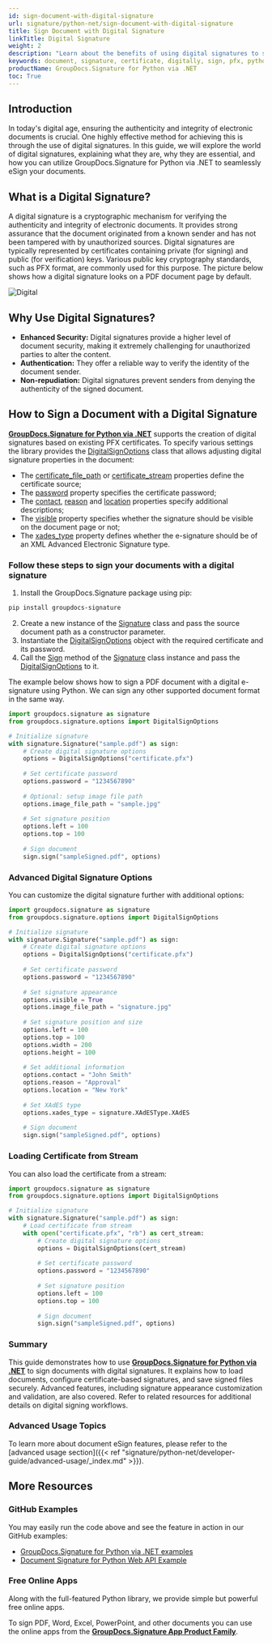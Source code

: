 ```yaml
---
id: sign-document-with-digital-signature
url: signature/python-net/sign-document-with-digital-signature
title: Sign Document with Digital Signature
linkTitle: Digital Signature
weight: 2
description: "Learn about the benefits of using digital signatures to sign documents securely. Discover how to add programmatically digital signatures in Python with step-by-step instructions."
keywords: document, signature, certificate, digitally, sign, pfx, python, python digital signature
productName: GroupDocs.Signature for Python via .NET
toc: True
---
```


## Introduction

In today's digital age, ensuring the authenticity and integrity of electronic documents is crucial. One highly effective method for achieving this is through the use of digital signatures. In this guide, we will explore the world of digital signatures, explaining what they are, why they are essential, and how you can utilize GroupDocs.Signature for Python via .NET to seamlessly eSign your documents.

## What is a Digital Signature?

A digital signature is a cryptographic mechanism for verifying the authenticity and integrity of electronic documents. It provides strong assurance that the document originated from a known sender and has not been tampered with by unauthorized sources. Digital signatures are typically represented by certificates containing private (for signing) and public (for verification) keys. Various public key cryptography standards, such as PFX format, are commonly used for this purpose.
The picture below shows how a digital signature looks on a PDF document page by default.

![Digital](/signature/python-net/images/esign-document-with-digital-signature.png)

## Why Use Digital Signatures?

- **Enhanced Security:** Digital signatures provide a higher level of document security, making it extremely challenging for unauthorized parties to alter the content.
- **Authentication:** They offer a reliable way to verify the identity of the document sender.
- **Non-repudiation:** Digital signatures prevent senders from denying the authenticity of the signed document.

## How to Sign a Document with a Digital Signature

**[GroupDocs.Signature for Python via .NET](https://products.groupdocs.com/signature/python-net)** supports the creation of digital signatures based on existing PFX certificates. To specify various settings the library provides the [DigitalSignOptions](https://reference.groupdocs.com/signature/python-net/groupdocs.signature.options/digitalsignoptions/) class that allows adjusting digital signature properties in the document:

* The [certificate_file_path](https://reference.groupdocs.com/signature/python-net/groupdocs.signature.options/digitalsignoptions/certificate_file_path/) or [certificate_stream](https://reference.groupdocs.com/signature/python-net/groupdocs.signature.options/digitalsignoptions/certificate_stream/) properties define the certificate source;
* The [password](https://reference.groupdocs.com/signature/python-net/groupdocs.signature.options/digitalsignoptions/password/) property specifies the certificate password;
* The [contact](https://reference.groupdocs.com/signature/python-net/groupdocs.signature.options/digitalsignoptions/contact/), [reason](https://reference.groupdocs.com/signature/python-net/groupdocs.signature.options/digitalsignoptions/reason/) and [location](https://reference.groupdocs.com/signature/python-net/groupdocs.signature.options/digitalsignoptions/location/) properties specify additional descriptions;
* The [visible](https://reference.groupdocs.com/signature/python-net/groupdocs.signature.options/digitalsignoptions/visible/) property specifies whether the signature should be visible on the document page or not;
* The [xades_type](https://reference.groupdocs.com/signature/python-net/groupdocs.signature.options/digitalsignoptions/xades_type/) property defines whether the e-signature should be of an XML Advanced Electronic Signature type.

### Follow these steps to sign your documents with a digital signature

1. Install the GroupDocs.Signature package using pip:
```bash
pip install groupdocs-signature
```

2. Create a new instance of the [Signature](https://reference.groupdocs.com/signature/python-net/groupdocs.signature/signature) class and pass the source document path as a constructor parameter.
3. Instantiate the [DigitalSignOptions](https://reference.groupdocs.com/signature/python-net/groupdocs.signature.options/digitalsignoptions/) object with the required certificate and its password.
4. Call the [Sign](https://reference.groupdocs.com/signature/python-net/groupdocs.signature/signature/sign/) method of the [Signature](https://reference.groupdocs.com/signature/python-net/groupdocs.signature/signature) class instance and pass the [DigitalSignOptions](https://reference.groupdocs.com/signature/python-net/groupdocs.signature.options/digitalsignoptions/) to it.

The example below shows how to sign a PDF document with a digital e-signature using Python. We can sign any other supported document format in the same way.

```python
import groupdocs.signature as signature
from groupdocs.signature.options import DigitalSignOptions

# Initialize signature
with signature.Signature("sample.pdf") as sign:
    # Create digital signature options
    options = DigitalSignOptions("certificate.pfx")
    
    # Set certificate password
    options.password = "1234567890"
    
    # Optional: setup image file path
    options.image_file_path = "sample.jpg"
    
    # Set signature position
    options.left = 100
    options.top = 100
    
    # Sign document
    sign.sign("sampleSigned.pdf", options)
```

### Advanced Digital Signature Options

You can customize the digital signature further with additional options:

```python
import groupdocs.signature as signature
from groupdocs.signature.options import DigitalSignOptions

# Initialize signature
with signature.Signature("sample.pdf") as sign:
    # Create digital signature options
    options = DigitalSignOptions("certificate.pfx")
    
    # Set certificate password
    options.password = "1234567890"
    
    # Set signature appearance
    options.visible = True
    options.image_file_path = "signature.jpg"
    
    # Set signature position and size
    options.left = 100
    options.top = 100
    options.width = 200
    options.height = 100
    
    # Set additional information
    options.contact = "John Smith"
    options.reason = "Approval"
    options.location = "New York"
    
    # Set XAdES type
    options.xades_type = signature.XAdESType.XAdES
    
    # Sign document
    sign.sign("sampleSigned.pdf", options)
```

### Loading Certificate from Stream

You can also load the certificate from a stream:

```python
import groupdocs.signature as signature
from groupdocs.signature.options import DigitalSignOptions

# Initialize signature
with signature.Signature("sample.pdf") as sign:
    # Load certificate from stream
    with open("certificate.pfx", "rb") as cert_stream:
        # Create digital signature options
        options = DigitalSignOptions(cert_stream)
        
        # Set certificate password
        options.password = "1234567890"
        
        # Set signature position
        options.left = 100
        options.top = 100
        
        # Sign document
        sign.sign("sampleSigned.pdf", options)
```

### Summary
This guide demonstrates how to use [**GroupDocs.Signature for Python via .NET**](https://products.groupdocs.com/signature/python-net) to sign documents with digital signatures. It explains how to load documents, configure certificate-based signatures, and save signed files securely. Advanced features, including signature appearance customization and validation, are also covered. Refer to related resources for additional details on digital signing workflows.

### Advanced Usage Topics

To learn more about document eSign features, please refer to the [advanced usage section]({{< ref "signature/python-net/developer-guide/advanced-usage/_index.md" >}}).

## More Resources

### GitHub Examples

You may easily run the code above and see the feature in action in our GitHub examples:

* [GroupDocs.Signature for Python via .NET examples](https://github.com/groupdocs-signature/GroupDocs.Signature-for-Python-via-.NET)
* [Document Signature for Python Web API Example](https://github.com/groupdocs-signature/GroupDocs.Signature-for-Python-via-.NET-Web-API)

### Free Online Apps

Along with the full-featured Python library, we provide simple but powerful free online apps.

To sign PDF, Word, Excel, PowerPoint, and other documents you can use the online apps from the **[GroupDocs.Signature App Product Family](https://products.groupdocs.app/signature/family)**.
